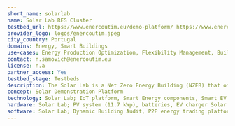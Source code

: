 ```yaml
---
short_name: solarlab
name: Solar Lab RES Cluster
testbed_url: https://www.enercoutim.eu/demo-platform/ https://www.enercoutim.eu/solar-lab/
provider_logo: logos/enercoutim.jpeg
city_country: Portugal
domains: Energy, Smart Buildings
use-cases: Energy Production Optimization, Flexibility Management, Building Infrastructure Management
contact: n.samovich@enercoutim.eu
license: n.a
partner_access: Yes
testbed_stage: Testbeds
description: The Solar Lab is a Net Zero Energy Building (NZEB) that offers conditions to test energy systems, such as microgrid approach, IoT infrastructures, EV charging and other integrated components. Located in the municipality of Alcoutim, Algarve region - highest solar radiation in Europe. The Solar Lab is equipped with a PV installation, an EV charger, a weather station (high resolution sensors) DNI, UVE and other equipment, indoor sensors for IEQ monitoring, smart appliances for use as electric loads and Wi-Fi communication, electric energy storage unit. DEMO site was within H2020 projects SHAR-Q (smart energy) and VICINITY (IoT) and currently on BD4RNG (Big Data for Next Generation Energy) where concepts like interoperability between distributed energy systems and decentralized IoT infrastructure, were explored, tested, and demonstrated to the stakeholders.
concept: Solar Demonstration Platform
technology: Solar Lab; IoT platform, Smart Energy components, Smart EV Charging, IEQ sensors, technologies for system flexibility, testing of battery charging states, grid connection tests, local weather forecasting. Solar Demonstration Platform, Organizing 5G testbed, testing, integration.
hardware: Solar Lab; PV system (11.7 kWp), batteries, EV charger Solar Demonstration Platform, CPV system (4 MWp), solar trackers
software: Solar Lab; Dynamic Building Audit, P2P energy trading platform. Solar Demonstration Platform, Smart Clean OM; Optimizing and improving management and prediction of DER; Energy sector digital twin.
---
```

